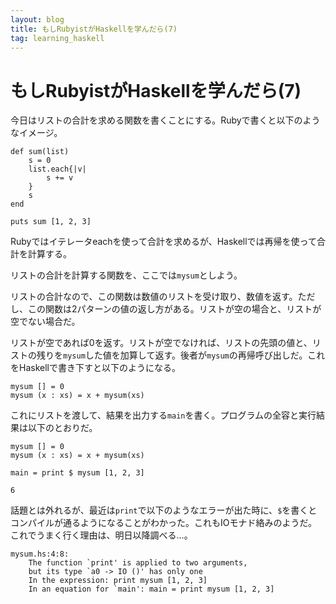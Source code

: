 ```yaml
---
layout: blog
title: もしRubyistがHaskellを学んだら(7)
tag: learning_haskell
---
```


# もしRubyistがHaskellを学んだら(7)

今日はリストの合計を求める関数を書くことにする。Rubyで書くと以下のようなイメージ。

~~~~
def sum(list)
	s = 0
	list.each{|v|
		s += v
	}
	s
end

puts sum [1, 2, 3]
~~~~

Rubyではイテレータeachを使って合計を求めるが、Haskellでは再帰を使って合計を計算する。

リストの合計を計算する関数を、ここでは`mysum`としよう。

リストの合計なので、この関数は数値のリストを受け取り、数値を返す。ただし、この関数は2パターンの値の返し方がある。リストが空の場合と、リストが空でない場合だ。

リストが空であれば0を返す。リストが空でなければ、リストの先頭の値と、リストの残りを`mysum`した値を加算して返す。後者が`mysum`の再帰呼び出しだ。これをHaskellで書き下すと以下のようになる。

~~~~
mysum [] = 0
mysum (x : xs) = x + mysum(xs)
~~~~

これにリストを渡して、結果を出力する`main`を書く。プログラムの全容と実行結果は以下のとおりだ。

~~~~
mysum [] = 0
mysum (x : xs) = x + mysum(xs)

main = print $ mysum [1, 2, 3]
~~~~

~~~~
6
~~~~

話題とは外れるが、最近は`print`で以下のようなエラーが出た時に、`$`を書くとコンパイルが通るようになることがわかった。これもIOモナド絡みのようだ。これでうまく行く理由は、明日以降調べる…。

~~~~
mysum.hs:4:8:
    The function `print' is applied to two arguments,
    but its type `a0 -> IO ()' has only one
    In the expression: print mysum [1, 2, 3]
    In an equation for `main': main = print mysum [1, 2, 3]
~~~~
